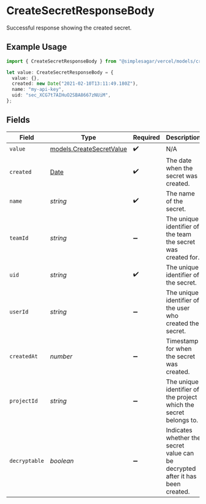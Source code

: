# CreateSecretResponseBody

Successful response showing the created secret.

## Example Usage

```typescript
import { CreateSecretResponseBody } from "@simplesagar/vercel/models/createsecretop.js";

let value: CreateSecretResponseBody = {
  value: {},
  created: new Date("2021-02-10T13:11:49.180Z"),
  name: "my-api-key",
  uid: "sec_XCG7t7AIHuO2SBA8667zNUiM",
};
```

## Fields

| Field                                                                                         | Type                                                                                          | Required                                                                                      | Description                                                                                   | Example                                                                                       |
| --------------------------------------------------------------------------------------------- | --------------------------------------------------------------------------------------------- | --------------------------------------------------------------------------------------------- | --------------------------------------------------------------------------------------------- | --------------------------------------------------------------------------------------------- |
| `value`                                                                                       | [models.CreateSecretValue](../models/createsecretvalue.md)                                    | :heavy_check_mark:                                                                            | N/A                                                                                           |                                                                                               |
| `created`                                                                                     | [Date](https://developer.mozilla.org/en-US/docs/Web/JavaScript/Reference/Global_Objects/Date) | :heavy_check_mark:                                                                            | The date when the secret was created.                                                         | 2021-02-10T13:11:49.180Z                                                                      |
| `name`                                                                                        | *string*                                                                                      | :heavy_check_mark:                                                                            | The name of the secret.                                                                       | my-api-key                                                                                    |
| `teamId`                                                                                      | *string*                                                                                      | :heavy_minus_sign:                                                                            | The unique identifier of the team the secret was created for.                                 | team_LLHUOMOoDlqOp8wPE4kFo9pE                                                                 |
| `uid`                                                                                         | *string*                                                                                      | :heavy_check_mark:                                                                            | The unique identifier of the secret.                                                          | sec_XCG7t7AIHuO2SBA8667zNUiM                                                                  |
| `userId`                                                                                      | *string*                                                                                      | :heavy_minus_sign:                                                                            | The unique identifier of the user who created the secret.                                     | 2qDDuGFTWXBLDNnqZfWPDp1A                                                                      |
| `createdAt`                                                                                   | *number*                                                                                      | :heavy_minus_sign:                                                                            | Timestamp for when the secret was created.                                                    | 1609492210000                                                                                 |
| `projectId`                                                                                   | *string*                                                                                      | :heavy_minus_sign:                                                                            | The unique identifier of the project which the secret belongs to.                             | prj_2WjyKQmM8ZnGcJsPWMrHRHrE                                                                  |
| `decryptable`                                                                                 | *boolean*                                                                                     | :heavy_minus_sign:                                                                            | Indicates whether the secret value can be decrypted after it has been created.                | true                                                                                          |